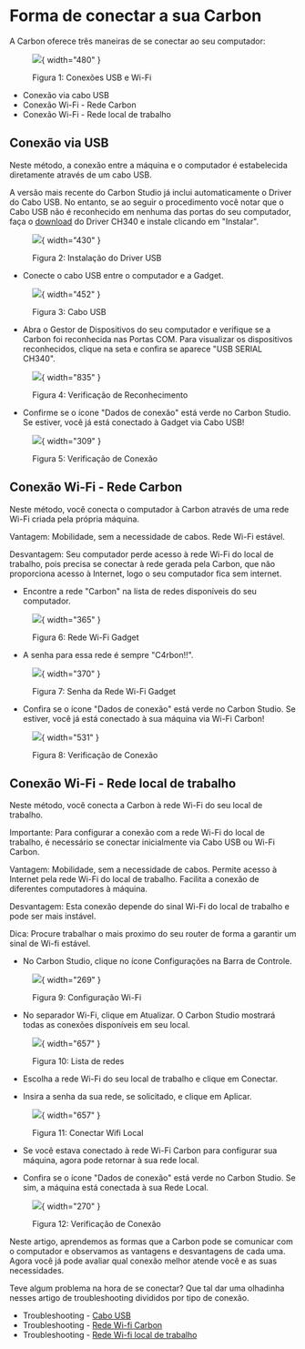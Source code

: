 # Forma de conectar a sua Carbon

A Carbon oferece três maneiras de se conectar ao seu computador:

<figure markdown="span">

  ![](../images/ImgManual_24.png){ width="480" }
  <figcaption>Figura 1: Conexões USB e Wi-Fi</figcaption>

</figure>

* Conexão via cabo USB
* Conexão Wi-Fi - Rede Carbon
* Conexão Wi-Fi - Rede local de trabalho

## Conexão via USB

Neste método, a conexão entre a máquina e o computador é estabelecida diretamente através de um cabo USB.

A versão mais recente do Carbon Studio já inclui automaticamente o Driver do Cabo USB. No entanto, se ao seguir o procedimento você notar que o Cabo USB não é reconhecido em nenhuma das portas do seu computador, faça o [download] do Driver CH340 e instale clicando em "Instalar".

[download]: https://gadgetpluskdb.github.io/Carbon-FAQS/transferencias/#driver

<figure markdown="span">

  ![](../images/USB-driver-setup.png){ width="430" }
  <figcaption>Figura 2: Instalação do Driver USB</figcaption>

</figure>

* Conecte o cabo USB entre o computador e a Gadget.

<figure markdown="span">

  ![](../images/USBCable.png){ width="452" }
  <figcaption>Figura 3: Cabo USB</figcaption>

</figure>

* Abra o Gestor de Dispositivos do seu computador e verifique se a Carbon foi reconhecida nas Portas COM. Para visualizar os dispositivos reconhecidos, clique na seta e confira se aparece "USB SERIAL CH340".

<figure markdown="span">

  ![](../images/verificar-usb.png){ width="835" }
  <figcaption>Figura 4: Verificação de Reconhecimento</figcaption>

</figure>

* Confirme se o ícone "Dados de conexão" está verde no Carbon Studio. Se estiver, você já está conectado à Gadget via Cabo USB!

<figure markdown="span">

  ![](../images/Coneccao-01.png){ width="309" }
  <figcaption>Figura 5: Verificação de Conexão</figcaption>

</figure>

## Conexão Wi-Fi - Rede Carbon

Neste método, você conecta o computador à Carbon através de uma rede Wi-Fi criada pela própria máquina.

Vantagem: Mobilidade, sem a necessidade de cabos. Rede Wi-Fi estável.

Desvantagem: Seu computador perde acesso à rede Wi-Fi do local de trabalho, pois precisa se conectar à rede gerada pela Carbon, que não proporciona acesso à Internet, logo o seu computador fica sem internet.

* Encontre a rede "Carbon" na lista de redes disponíveis do seu computador.

<figure markdown="span">

  ![](../images/coneccao-03.png){ width="365" }
  <figcaption>Figura 6: Rede Wi-Fi Gadget</figcaption>

</figure>

* A senha para essa rede é sempre "C4rbon!!".

<figure markdown="span">

  ![](../images/coneccao-05.png){ width="370" }
  <figcaption>Figura 7: Senha da Rede Wi-Fi Gadget</figcaption>

</figure>

* Confira se o ícone "Dados de conexão" está verde no Carbon Studio. Se estiver, você já está conectado à sua máquina via Wi-Fi Carbon!

<figure markdown="span">

  ![](../images/coneccao-04.png){ width="531" }
  <figcaption>Figura 8: Verificação de Conexão</figcaption>

</figure>

## Conexão Wi-Fi - Rede local de trabalho
Neste método, você conecta a Carbon à rede Wi-Fi do seu local de trabalho.

Importante: Para configurar a conexão com a rede Wi-Fi do local de trabalho, é necessário se conectar inicialmente via Cabo USB ou Wi-Fi Carbon.

Vantagem: Mobilidade, sem a necessidade de cabos. Permite acesso à Internet pela rede Wi-Fi do local de trabalho. Facilita a conexão de diferentes computadores à máquina.

Desvantagem: Esta conexão depende do sinal Wi-Fi do local de trabalho e pode ser mais instável.

Dica: Procure trabalhar o mais proximo do seu router de forma a garantir um sinal de Wi-fi estável.



* No Carbon Studio, clique no ícone Configurações na Barra de Controle.

<figure markdown="span">

  ![](../images/coneccao-06.png){ width="269" }
  <figcaption>Figura 9: Configuração Wi-Fi</figcaption>

</figure>

* No separador Wi-Fi, clique em Atualizar. O Carbon Studio mostrará todas as conexões disponíveis em seu local.

<figure markdown="span">

  ![](../images/coneccao-07.png){ width="657" }
  <figcaption>Figura 10: Lista de redes</figcaption>

</figure>

* Escolha a rede Wi-Fi do seu local de trabalho e clique em Conectar.

* Insira a senha da sua rede, se solicitado, e clique em Aplicar.

<figure markdown="span">

  ![](../images/coneccao-08.png){ width="657" }
  <figcaption>Figura 11: Conectar Wifi Local</figcaption>

</figure>

* Se você estava conectado à rede Wi-Fi Carbon para configurar sua máquina, agora pode retornar à sua rede local.

* Confira se o ícone "Dados de conexão" está verde no Carbon Studio. Se sim, a máquina está conectada à sua Rede Local.

<figure markdown="span">

  ![](../images/coneccao-09.png){ width="270" }
  <figcaption>Figura 12: Verificação de Conexão</figcaption>

</figure>

<!--
Assista ao vídeo sobre as formas de conectar a sua Gadget:

[Link para o vídeo]
-->

Neste artigo, aprendemos as formas que a Carbon pode se comunicar com o computador e observamos as vantagens e desvantagens de cada uma. Agora você já pode avaliar qual conexão melhor atende você e as suas necessidades.


Teve algum problema na hora de se conectar? Que tal dar uma olhadinha nesses artigo de troubleshooting divididos por tipo de conexão.

* Troubleshooting - [Cabo USB]
* Troubleshooting - [Rede Wi-fi Carbon]
* Troubleshooting - [Rede Wi-fi local de trabalho]

[Cabo USB]: https://gadgetpluskdb.github.io/Carbon-FAQS/studio/conex%C3%A3o-computador/#conexao-via-usb

[Rede Wi-fi Carbon]: https://gadgetpluskdb.github.io/Carbon-FAQS/studio/conex%C3%A3o-computador/#conexao-wi-fi-rede-carbon

[Rede Wi-fi local de trabalho]: https://gadgetpluskdb.github.io/Carbon-FAQS/studio/conex%C3%A3o-computador/#conexao-wi-fi-rede-local-de-trabalho
